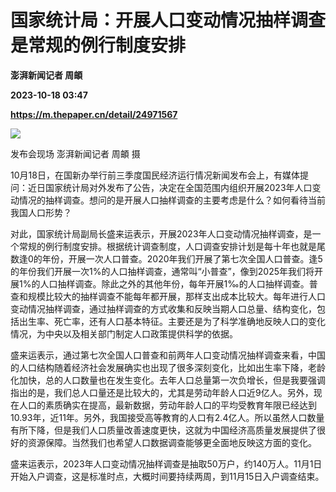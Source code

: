# 国家统计局：开展人口变动情况抽样调查是常规的例行制度安排
**澎湃新闻记者 周頔**

**2023-10-18 03:47**

**https://m.thepaper.cn/detail/24971567**

![](https://imagecloud.thepaper.cn/thepaper/image/274/578/488.jpg)

发布会现场 澎湃新闻记者 周頔 摄

10月18日，在国新办举行前三季度国民经济运行情况新闻发布会上，有媒体提问：近日国家统计局对外发布了公告，决定在全国范围内组织开展2023年人口变动情况的抽样调查。想问的是开展人口抽样调查的主要考虑是什么？如何看待当前我国人口形势？

对此，国家统计局副局长盛来运表示，开展2023年人口变动情况抽样调查，是一个常规的例行制度安排。根据统计调查制度，人口调查安排计划是每十年也就是尾数逢0的年份，开展一次人口普查。2020年我们开展了第七次全国人口普查。逢5的年份我们开展一次1%的人口抽样调查，通常叫“小普查”，像到2025年我们将开展1%的人口抽样调查。除此之外的其他年份，每年开展1‰的人口抽样调查。普查和规模比较大的抽样调查不能每年都开展，那样支出成本比较大。每年进行人口变动情况抽样调查，通过抽样调查的方式收集和反映当期人口总量、结构变化，包括出生率、死亡率，还有人口基本特征。主要还是为了科学准确地反映人口的变化情况，为中央以及相关部门制定人口政策提供科学的依据。

盛来运表示，通过第七次全国人口普查和前两年人口变动情况抽样调查来看，中国的人口结构随着经济社会发展确实也出现了很多深刻变化，比如出生率下降，老龄化加快，总的人口数量也在发生变化。去年人口总量第一次负增长，但是我要强调指出的是，我们总人口量还是比较大的，尤其是劳动年龄人口近9亿人。另外，现在人口的素质确实在提高，最新数据，劳动年龄人口的平均受教育年限已经达到10.93年，近11年。另外，我国接受高等教育的人口有2.4亿人。所以虽然人口数量有所下降，但是我们人口质量改善速度更快，这就为中国经济高质量发展提供了很好的资源保障。当然我们也希望人口数据调查能够更全面地反映这方面的变化。

盛来运表示，2023年人口变动情况抽样调查是抽取50万户，约140万人。11月1日开始入户调查，这是标准时点，大概时间要持续两周，到11月15日入户调查结束。